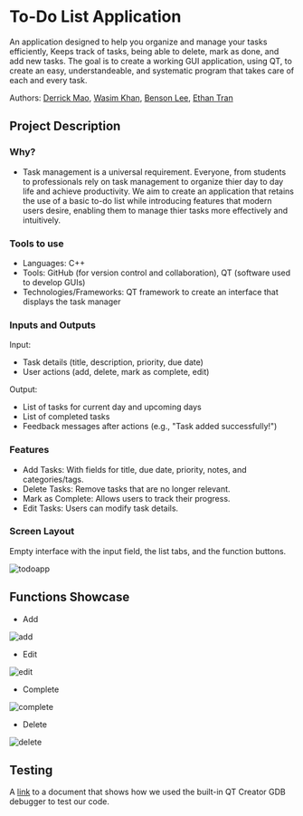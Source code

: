 # To-Do List Application
An application designed to help you organize and manage your tasks efficiently, Keeps track of tasks, being able to delete, mark as done, and add new tasks.
The goal is to create a working GUI application, using QT, to create an easy, understandeable, and systematic program that takes care of each and every task.
 
Authors: [Derrick Mao](https://github.com/Derrick-Mao), [Wasim Khan](https://github.com/WasimKhan034), [Benson Lee](https://github.com/roomba-s9), [Ethan Tran](https://github.com/stutterk1d)


## Project Description
### Why?
* Task management is a universal requirement.  Everyone, from students to professionals rely on task management to organize thier day to day life and achieve productivity.  We aim to create an application that   retains the use of a basic to-do list while introducing features that modern users desire, enabling them to manage thier tasks more effectively and intuitively.

  
### Tools to use
* Languages: C++
* Tools: GitHub (for version control and collaboration), QT (software used to develop GUIs)
* Technologies/Frameworks: QT framework to create an interface that displays the task manager

  
### Inputs and Outputs
Input:
* Task details (title, description, priority, due date)
* User actions (add, delete, mark as complete, edit)

Output:
* List of tasks for current day and upcoming days
* List of completed tasks
* Feedback messages after actions (e.g., "Task added successfully!")

  
### Features

* Add Tasks: With fields for title, due date, priority, notes, and categories/tags.
* Delete Tasks: Remove tasks that are no longer relevant.
* Mark as Complete: Allows users to track their progress.
* Edit Tasks: Users can modify task details.

<!--
### Navigation Diagram

![UML diagram](https://github.com/cs100/final-project-poopoopeepee/assets/134977057/0cdeb751-05ea-45df-98b3-44adaa42d478)


## Class Diagram
![class diagram](https://github.com/cs100/final-project-poopoopeepee/assets/134977057/f85afe56-c0d9-43c9-99cc-f3d193b18f41)

 
-->

### Screen Layout
Empty interface with the input field, the list tabs, and the function buttons.

![todoapp](https://github.com/Derrick-Mao/To-do-List/assets/132052322/fbf027f6-6684-4ae6-ae29-b68ae5e7f58c)


 ## Functions Showcase
 
 * Add
   
 ![add](https://github.com/Derrick-Mao/To-do-List/assets/132052322/4bdbf77a-aef1-4fd0-aabe-2ec12ecff3fc)

 * Edit

 ![edit](https://github.com/Derrick-Mao/To-do-List/assets/132052322/eb78d2f4-b413-4676-87d0-bcf3eef00072)

 * Complete

 ![complete](https://github.com/Derrick-Mao/To-do-List/assets/132052322/1f6d597f-4a08-4bde-914d-5b109718bbf1)

 * Delete

 ![delete](https://github.com/Derrick-Mao/To-do-List/assets/132052322/f6690f93-14f3-4f90-9693-5ca83b4b8911)


 ## Testing
 A [link](https://docs.google.com/document/d/1xxnJyCJz1eDI3-EXb4G7AvZ5np_LuSaxOAiUBP3dAu0/edit) to a document that shows how we used the built-in QT Creator GDB debugger to test our code.
 
<!--
 ## Installation/Usage
 Download the ZIP file of our repository, and you will see that there is a "build" folder. Open that folder and run todoApp.exe and the application should run perfectly!
 --->
